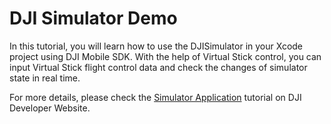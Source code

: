 # DJI Simulator Demo

In this tutorial, you will learn how to use the DJISimulator in your Xcode project using DJI Mobile SDK. With the help of Virtual Stick control, you can input Virtual Stick flight control data and check the changes of simulator state in real time.

For more details, please check the [Simulator Application](https://developer.dji.com/mobile-sdk/documentation/ios-tutorials/SimulatorDemo.html) tutorial on DJI Developer Website.


